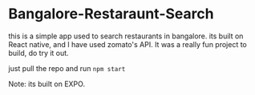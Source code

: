 # Bangalore-Restaraunt-Search
this is a simple app used to search restaurants in bangalore.
its built on React native, and I have used zomato's API. It was a really fun project to build, do try it out.

just pull the repo and run ```npm start``` 

Note: its built on EXPO.
